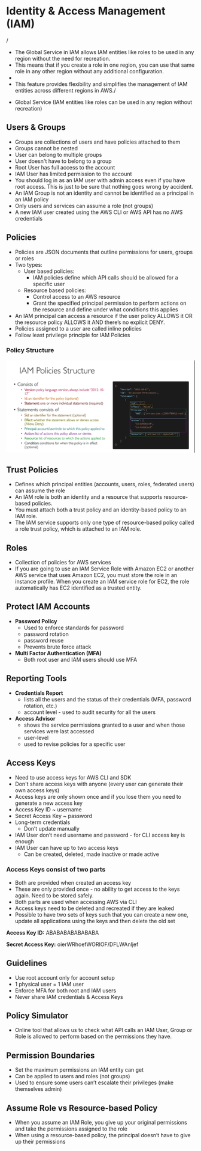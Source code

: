 # Identity & Access Management (IAM)
/
 * The Global Service in IAM allows IAM entities like roles to be used in any region without the need for recreation.
 * This means that if you create a role in one region, you can use that same role in any other region without any additional configuration.
 * 
 * This feature provides flexibility and simplifies the management of IAM entities across different regions in AWS./
 
- Global Service (IAM entities like roles can be used in any region without recreation)

## Users & Groups
- Groups are collections of users and have policies attached to them
- Groups cannot be nested
- User can belong to multiple groups
- User doesn't have to belong to a group
- Root User has full access to the account
- IAM User has limited permission to the account
- You should log in as an IAM user with admin access even if you have root access. This is just to be sure that nothing goes wrong by accident.
- An IAM Group is not an identity and cannot be identified as a principal in an IAM policy
- Only users and services can assume a role (not groups)
- A new IAM user created using the AWS CLI or AWS API has no AWS credentials

## Policies
- Policies are JSON documents that outline permissions for users, groups or roles
- Two types:
  - User based policies:
    - IAM policies define which API calls should be allowed for a specific user
  - Resource based policies:
    - Control access to an AWS resource
    - Grant the specified principal permission to perform actions on the resource and define under what conditions this applies
- An IAM principal can access a resource if the user policy ALLOWS it OR the resource policy ALLOWS it AND there’s no explicit DENY.
- Policies assigned to a user are called inline policies
- Follow least privilege principle for IAM Policies

### Policy Structure
![Policy Structure](Images/IAM.png)

## Trust Policies
- Defines which principal entities (accounts, users, roles, federated users) can assume the role
- An IAM role is both an identity and a resource that supports resource-based policies.
- You must attach both a trust policy and an identity-based policy to an IAM role.
- The IAM service supports only one type of resource-based policy called a role trust policy, which is attached to an IAM role.

## Roles
- Collection of policies for AWS services
- If you are going to use an IAM Service Role with Amazon EC2 or another AWS service that uses Amazon EC2, you must store the role in an instance profile. When you create an IAM service role for EC2, the role automatically has EC2 identified as a trusted entity.

## Protect IAM Accounts
- **Password Policy**
  - Used to enforce standards for password
  - password rotation
  - password reuse
  - Prevents brute force attack
- **Multi Factor Authentication (MFA)**
  - Both root user and IAM users should use MFA

## Reporting Tools
- **Credentials Report**
  - lists all the users and the status of their credentials (MFA, password rotation, etc.)
  - account level - used to audit security for all the users
- **Access Advisor**
  - shows the service permissions granted to a user and when those services were last accessed
  - user-level
  - used to revise policies for a specific user

## Access Keys
- Need to use access keys for AWS CLI and SDK
- Don't share access keys with anyone (every user can generate their own access keys)
- Access keys are only shown once and if you lose them you need to generate a new access key
- Access Key ID ~ username
- Secret Access Key ~ password
- Long-term credentials
    - Don’t update manually
- IAM User don’t need username and password - for CLI access key is enough
- IAM User can have up to two access keys
    - Can be created, deleted, made inactive or made active

### Access Keys consist of two parts

- Both are provided when created an access key
- These are only provided once - no ability to get access to the keys again. Need to be stored safely.
- Both parts are used when accessing AWS via CLI
- Access keys need to be deleted and recreated if they are leaked
- Possible to have two sets of keys such that you can create a new one, update all applications using the keys and then delete the old set

**Access Key ID:** ABABABABABABABA

**Secret Access Key:** oierWRhoefWORIOF/DFLWAnljef

## Guidelines
- Use root account only for account setup
- 1 physical user = 1 IAM user
- Enforce MFA for both root and IAM users
- Never share IAM credentials & Access Keys

## Policy Simulator
- Online tool that allows us to check what API calls an IAM User, Group or Role is allowed to perform based on the permissions they have.

## Permission Boundaries
- Set the maximum permissions an IAM entity can get
- Can be applied to users and roles (not groups)
- Used to ensure some users can’t escalate their privileges (make themselves admin)

## Assume Role vs Resource-based Policy
- When you assume an IAM Role, you give up your original permissions and take the permissions assigned to the role
- When using a resource-based policy, the principal doesn’t have to give up their permissions

